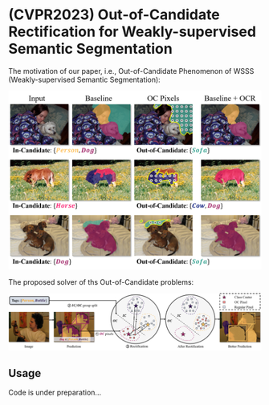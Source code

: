 # (CVPR2023) Out-of-Candidate Rectification for Weakly-supervised Semantic Segmentation

The motivation of our paper, i.e., Out-of-Candidate Phenomenon of WSSS (Weakly-supervised Semantic Segmentation):

![](materials/motivation.png)

The proposed solver of ths Out-of-Candidate problems:

![](materials/intuition.png)

## Usage

Code is under preparation...
